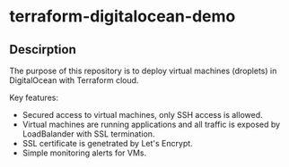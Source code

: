 # terraform-digitalocean-demo

## Descirption
The purpose of this repository is to deploy virtual machines (droplets) in DigitalOcean with Terraform cloud.

Key features:
* Secured access to virtual machines, only SSH access is allowed.
* Virtual machines are running applications and all traffic is exposed by LoadBalander with SSL termination.
* SSL certificate is genetrated by Let's Encrypt.
* Simple monitoring alerts for VMs.
